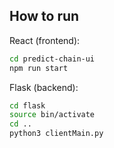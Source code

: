 ## How to run 

React (frontend):
```bash
cd predict-chain-ui
npm run start
```

Flask (backend):
```bash
cd flask
source bin/activate
cd ..
python3 clientMain.py
```